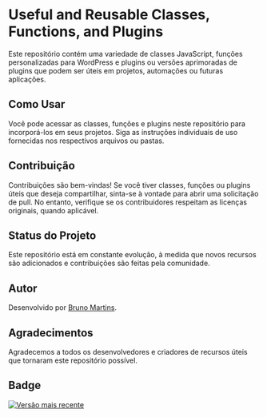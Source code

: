 # Useful and Reusable Classes, Functions, and Plugins

Este repositório contém uma variedade de classes JavaScript, funções personalizadas para WordPress e plugins ou versões aprimoradas de plugins que podem ser úteis em projetos, automações ou futuras aplicações.

## Como Usar

Você pode acessar as classes, funções e plugins neste repositório para incorporá-los em seus projetos. Siga as instruções individuais de uso fornecidas nos respectivos arquivos ou pastas.

## Contribuição

Contribuições são bem-vindas! Se você tiver classes, funções ou plugins úteis que deseja compartilhar, sinta-se à vontade para abrir uma solicitação de pull. No entanto, verifique se os contribuidores respeitam as licenças originais, quando aplicável.

## Status do Projeto

Este repositório está em constante evolução, à medida que novos recursos são adicionados e contribuições são feitas pela comunidade.

## Autor

Desenvolvido por [Bruno Martins](https://github.com/BrunoMartino).

## Agradecimentos

Agradecemos a todos os desenvolvedores e criadores de recursos úteis que tornaram este repositório possível.

## Badge

[![Versão mais recente](https://img.shields.io/badge/Versão-1.0-brightgreen)](https://github.com/seu-usuario/seu-repositorio/releases/tag/v1.0)
